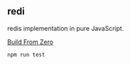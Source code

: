 ## redi

redis implementation in pure JavaScript.

[Build From Zero](https://payhip.com/b/GsSgA)

```bash 
npm run test
```